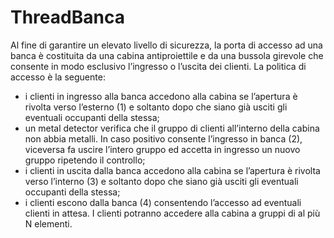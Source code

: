 # ThreadBanca
Al fine di garantire un elevato livello di sicurezza, la porta di accesso ad una banca è costituita da una cabina antiproiettile e da una bussola girevole che consente in modo esclusivo l’ingresso o l’uscita dei clienti.
La politica di accesso è la seguente:
- i clienti in ingresso alla banca accedono alla cabina se l’apertura è rivolta verso l’esterno (1) e soltanto dopo che siano già usciti gli eventuali occupanti della stessa;
- un metal detector verifica che il gruppo di clienti all’interno della cabina non abbia metalli. In caso positivo consente l’ingresso in banca (2), viceversa fa uscire l’intero gruppo ed accetta in ingresso un nuovo gruppo ripetendo il controllo;
- i clienti in uscita dalla banca accedono alla cabina se l’apertura è rivolta verso l’interno (3) e soltanto dopo che siano già usciti gli eventuali occupanti della stessa;
- i clienti escono dalla banca (4) consentendo l’accesso ad eventuali clienti in attesa.
I clienti potranno accedere alla cabina a gruppi di al più N elementi.
